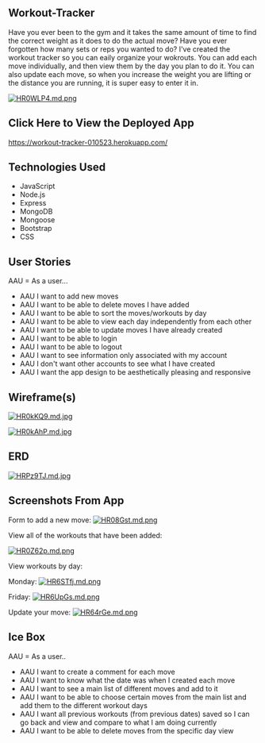 
## Workout-Tracker
Have you ever been to the gym and it takes the same amount of time to find the correct weight
as it does to do the actual move? Have you ever forgotten how many sets or reps you 
wanted to do? 
I've created the workout tracker so you can eaily organize your wokrouts. You can add
each move individually, and then view them by the day you plan to do it. You can also 
update each move, so when you increase the weight you are lifting or the distance you
are running, it is super easy to enter it in. 

[![HR0WLP4.md.png](https://iili.io/HR0WLP4.md.png)](https://freeimage.host/i/HR0WLP4)
## Click Here to View the Deployed App
https://workout-tracker-010523.herokuapp.com/

## Technologies Used
* JavaScript
* Node.js
* Express
* MongoDB
* Mongoose
* Bootstrap
* CSS


## User Stories
AAU = As a user... 
* AAU I want to add new moves
* AAU I want to be able to delete moves I have added
* AAU I want to be able to sort the moves/workouts by day
* AAU I want to be able to view each day independently from each other
* AAU I want to be able to update moves I have already created 
* AAU I want to be able to login 
* AAU I want to be able to logout 
* AAU I want to see information only associated with my account 
* AAU I don't want other accounts to see what I have created
* AAU I want the app design to be aesthetically pleasing and responsive 
## Wireframe(s)
[![HR0kKQ9.md.jpg](https://iili.io/HR0kKQ9.md.jpg)](https://freeimage.host/i/HR0kKQ9)

[![HR0kAhP.md.jpg](https://iili.io/HR0kAhP.md.jpg)](https://freeimage.host/i/HR0kAhP)
## ERD
[![HRPz9TJ.md.jpg](https://iili.io/HRPz9TJ.md.jpg)](https://freeimage.host/i/HRPz9TJ)
## Screenshots From App
Form to add a new move: 
[![HR08Gst.md.png](https://iili.io/HR08Gst.md.png)](https://freeimage.host/i/HR08Gst)

View all of the workouts that have been added:

[![HR0Z62p.md.png](https://iili.io/HR0Z62p.md.png)](https://freeimage.host/i/HR0Z62p)


View workouts by day: 

Monday:
[![HR6STfj.md.png](https://iili.io/HR6STfj.md.png)](https://freeimage.host/i/HR6STfj)

Friday: 
[![HR6UpGs.md.png](https://iili.io/HR6UpGs.md.png)](https://freeimage.host/i/HR6UpGs)

Update your move: 
[![HR64rGe.md.png](https://iili.io/HR64rGe.md.png)](https://freeimage.host/i/HR64rGe)
## Ice Box
AAU = As a user.. 
* AAU I want to create a comment for each move
* AAU I want to know what the date was when I created each move 
* AAU I want to see a main list of different moves and add to it
* AAU I want to be able to choose certain moves from the main list and add them to the different workout days
* AAU I want all previous workouts (from previous dates) saved so I can go back and view and compare to what I am doing currently
* AAU I want to be able to delete moves from the specific day view
